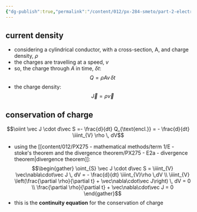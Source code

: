 ```yaml
---
{"dg-publish":true,"permalink":"/content/012/px-284-smeto/part-2-electromagnetic-theory/o-introduction-to-emt/px-284-o3-charge/","noteIcon":"1","created":"2025-08-27T13:15:25.099+01:00","updated":"2025-02-13T15:30:13.000+00:00"}
---
```


## current density
- considering a cylindrical conductor, with a cross-section, A, and charge density, $\rho$
- the charges are travelling at a speed, $v$
- so, the charge through $A$ in time, $\delta t:$
$$Q = \rho  A v \, \delta t$$
- the charge density:
$$\vec J = \rho \vec v$$
## conservation of charge
$\newcommand{\oiint}{\subset\!\supset \!\!\!\!\!\!\!\!\!\!\iint}$
$$\oiint \vec J \cdot d\vec S =- \frac{d}{dt} Q_{\text{encl.}} = - \frac{d}{dt} \iiint_{V} \rho \, dV$$
- using the [[content/012/PX275 - mathematical methods/term 1/E - stoke's theorem and the divergence theorem/PX275 - E2a - divergence theorem\|divergence theorem]]:
$$\begin{gather}
\oint_{S} \vec J \cdot d\vec S  = \iiint_{V} \vec\nabla\cdot\vec J \, dV = - \frac{d}{dt} \iiint_{V}\rho \,dV \\ 
\iiint_{V} \left(\frac{\partial \rho}{\partial t} + \vec\nabla\cdot\vec J\right) \, dV = 0 \\
\frac{\partial \rho}{\partial t} + \vec\nabla\cdot\vec J  = 0
\end{gather}$$
- this is the **continuity equation** for the conservation of charge
